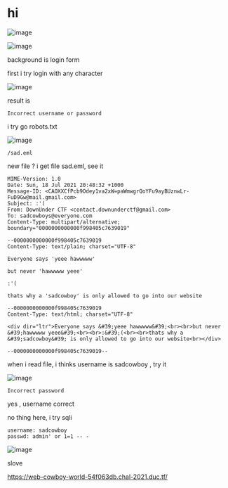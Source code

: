 # hi
![image](https://user-images.githubusercontent.com/65381453/134702958-60be6c5b-a6ef-46b7-ab05-67c77db396cb.png)

![image](https://user-images.githubusercontent.com/65381453/134804016-52f19455-6d4b-4511-9778-e5d683627db7.png)

background is login form

first i try login with any character

![image](https://user-images.githubusercontent.com/65381453/134804000-4c84f61f-c6cd-4141-bb2e-4e539f4ef67a.png)

result is 
```
Incorrect username or password
```

i try go robots.txt

![image](https://user-images.githubusercontent.com/65381453/134804201-7e096fc8-723d-4a46-a04c-500d21f864c3.png)

```
/sad.eml
```

new file ? i get file sad.eml, see it

```
MIME-Version: 1.0
Date: Sun, 18 Jul 2021 20:48:32 +1000
Message-ID: <CAOXXCfPcb9Odey1va2xW=paWmwgrQoYFu9ayBUznwLr-FuD9Gw@mail.gmail.com>
Subject: :'( 
From: DownUnder CTF <contact.downunderctf@gmail.com>
To: sadcowboys@everyone.com
Content-Type: multipart/alternative; boundary="0000000000000f998405c7639019"

--0000000000000f998405c7639019
Content-Type: text/plain; charset="UTF-8"

Everyone says 'yeee hawwwww'

but never 'hawwwww yeee'

:'(

thats why a 'sadcowboy' is only allowed to go into our website

--0000000000000f998405c7639019
Content-Type: text/html; charset="UTF-8"

<div dir="ltr">Everyone says &#39;yeee hawwwww&#39;<br><br>but never &#39;hawwwww yeee&#39;<br><br>:&#39;(<br><br>thats why a &#39;sadcowboy&#39; is only allowed to go into our website<br></div>

--0000000000000f998405c7639019--
```

when i read file, i thinks username is sadcowboy , try it

![image](https://user-images.githubusercontent.com/65381453/134804252-657c4855-9501-4a60-a59c-e65a8937ef83.png)

```
Incorrect password
```

yes , username correct

no thing here, i try sqli

```
username: sadcowboy
passwd: admin' or 1=1 -- -
````

![image](https://user-images.githubusercontent.com/65381453/134804281-8c00d513-c2bd-4b5d-8c32-37285a93fb7f.png)

slove

https://web-cowboy-world-54f063db.chal-2021.duc.tf/
